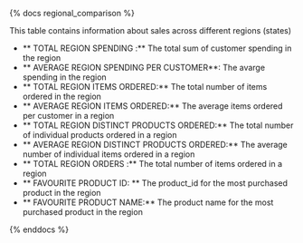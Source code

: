 {% docs regional_comparison %}

This table contains information about sales across different regions (states)
 - ** TOTAL REGION SPENDING :**  The total sum of customer spending in the region
 - ** AVERAGE REGION SPENDING PER CUSTOMER**:  The avarge spending in the region 
 - **  TOTAL REGION ITEMS ORDERED:** The total number of items ordered in the region
 - ** AVERAGE REGION ITEMS ORDERED:** The average items ordered per customer in a region
 - ** TOTAL REGION DISTINCT PRODUCTS ORDERED:** The total number of individual products ordered in a region
 - ** AVERAGE REGION DISTINCT PRODUCTS ORDERED:** The average number of individual items ordered in a region
 - ** TOTAL REGION ORDERS :** The total number of items ordered in a region
 - ** FAVOURITE PRODUCT ID: ** The product_id for the most purchased product in the region
 - ** FAVOURITE PRODUCT NAME:** The product name for the most purchased product in the region

{% enddocs %}